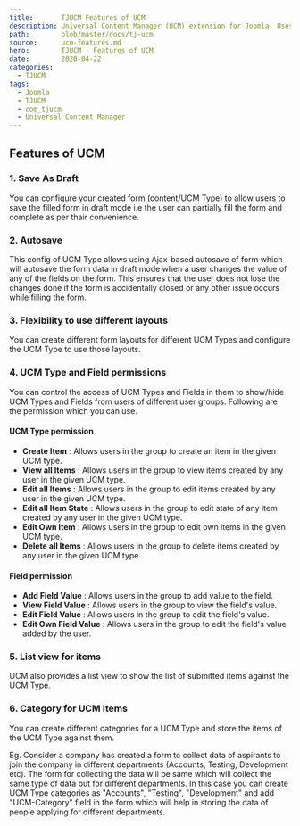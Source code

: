 ```yaml
---
title:       TJUCM Features of UCM
description: Universal Content Manager (UCM) extension for Joomla. Uses TJ-Fields for fields management.
path:        blob/master/docs/tj-ucm
source:      ucm-features.md
hero:        TJUCM - Features of UCM
date:        2020-04-22
categories:
  - TJUCM
tags:
  - Joomla
  - TJUCM
  - com_tjucm
  - Universal Content Manager
---
```


## Features of UCM

### 1. Save As Draft

You can configure your created form (content/UCM Type) to allow users to save the filled form in draft mode i.e the user can partially fill the form and complete as per thair convenience.

### 2. Autosave

This config of UCM Type allows using Ajax-based autosave of form which will autosave the form data in draft mode when a user changes the value of any of the fields on the form. This ensures that the user does not lose the changes done if the form is accidentally closed or any other issue occurs while filling the form.

### 3. Flexibility to use different layouts

You can create different form layouts for different UCM Types and configure the UCM Type to use those layouts.

### 4. UCM Type and Field permissions

You can control the access of UCM Types and Fields in them to show/hide UCM Types and Fields from users of different user groups. Following are the permission which you can use.

#### UCM Type permission

- **Create Item** : Allows users in the group to create an item in the given UCM type.
- **View all Items** : Allows users in the group to view items created by any user in the given UCM type.
- **Edit all Items** : Allows users in the group to edit items created by any user in the given UCM type.
- **Edit all Item State** : Allows users in the group to edit state of any item created by any user in the given UCM type.
- **Edit Own Item** : Allows users in the group to edit own items in the given UCM type.
- **Delete all Items** : Allows users in the group to delete items created by any user in the given UCM type.

#### Field permission

- **Add Field Value** : Allows users in the group to add value to the field.
- **View Field Value** : Allows users in the group to view the field's value.
- **Edit Field Value** : Allows users in the group to edit the field's value.
- **Edit Own Field Value** : Allows users in the group to edit the field's value added by the user.

### 5. List view for items

UCM also provides a list view to show the list of submitted items against the UCM Type.

### 6. Category for UCM Items

You can create different categories for a UCM Type and store the items of the UCM Type against them.

Eg. Consider a company has created a form to collect data of aspirants to join the company in different departments (Accounts, Testing, Development etc).
The form for collecting the data will be same which will collect the same type of data but for different departments.
In this case you can create UCM Type categories as "Accounts", "Testing", "Development" and add "UCM-Category" field in the form which will help in storing the data of people applying for different departments.
